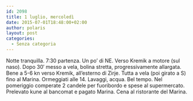 ```yaml
---
id: 2098
title: 1 luglio, mercoledì
date: 2015-07-01T18:48:00+02:00
author: polaris
layout: post
categories:
  - Senza categoria
---
```

Notte tranquilla. 7:30 partenza. Un po&#8217; di NE. Verso Kremik a motore (sul naso). Dopo 30&#8242; messo a vela, bolina stretta, progressivamente allargata. Bene a 5-6 kn verso Kremik, all&#8217;esterno di Zirje. Tutta a vela (poi girato a S) fino al Marina. Ormeggiati alle 14. Lavaggi, acqua. Bel tempo. Nel pomeriggio comperate 2 candele per fuoribordo e spese al supermercato. Prelevato kune al bancomat e pagato Marina. Cena al ristorante del Marina.

&nbsp;